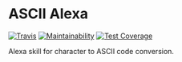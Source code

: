 # ASCII Alexa

[![Travis](https://img.shields.io/travis/particleflux/ASCII-Alexa.svg)](https://travis-ci.org/particleflux/ASCII-Alexa)
[![Maintainability](https://api.codeclimate.com/v1/badges/94bbf915d54653713871/maintainability)](https://codeclimate.com/github/particleflux/ASCII-Alexa/maintainability)
[![Test Coverage](https://api.codeclimate.com/v1/badges/94bbf915d54653713871/test_coverage)](https://codeclimate.com/github/particleflux/ASCII-Alexa/test_coverage)

Alexa skill for character to ASCII code conversion.
